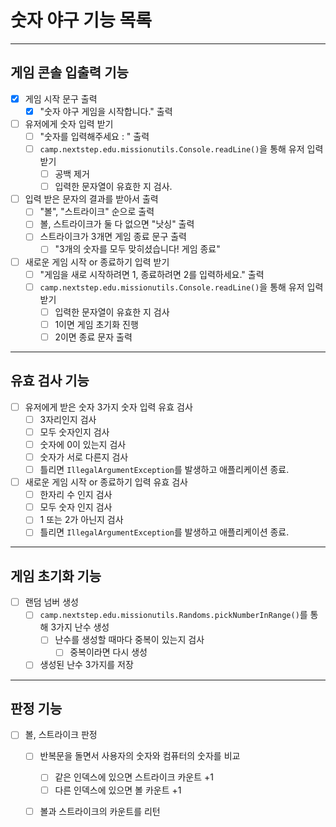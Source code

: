 # 숫자 야구 기능 목록

---
## 게임 콘솔 입출력 기능 
- [x] 게임 시작 문구 출력
  - [x] "숫자 야구 게임을 시작합니다." 출력
- [ ] 유저에게 숫자 입력 받기
  - [ ] "숫자를 입력해주세요 : " 출력
  - [ ] `camp.nextstep.edu.missionutils.Console.readLine()`을 통해 유저 입력 받기
    - [ ] 공백 제거
    - [ ] 입력한 문자열이 유효한 지 검사.
- [ ] 입력 받은 문자의 결과를 받아서 출력
  - [ ] "볼", "스트라이크" 순으로 출력
  - [ ] 볼, 스트라이크가 둘 다 없으면 "낫싱" 출력
  - [ ] 스트라이크가 3개면 게임 종료 문구 출력
    - [ ] "3개의 숫자를 모두 맞히셨습니다! 게임 종료"
- [ ] 새로운 게임 시작 or 종료하기 입력 받기
    - [ ] "게임을 새로 시작하려면 1, 종료하려면 2를 입력하세요." 출력
    - [ ] `camp.nextstep.edu.missionutils.Console.readLine()`을 통해 유저 입력 받기
      - [ ] 입력한 문자열이 유효한 지 검사
      - [ ] 1이면 게임 초기화 진행
      - [ ] 2이면 종료 문자 출력
---
## 유효 검사 기능
- [ ] 유저에게 받은 숫자 3가지 숫자 입력 유효 검사
  - [ ] 3자리인지 검사
  - [ ] 모두 숫자인지 검사
  - [ ] 숫자에 0이 있는지 검사
  - [ ] 숫자가 서로 다른지 검사
  - [ ] 틀리면 `IllegalArgumentException`를 발생하고 애플리케이션 종료.
- [ ] 새로운 게임 시작 or 종료하기 입력 유효 검사
    - [ ] 한자리 수 인지 검사
    - [ ] 모두 숫자 인지 검사
    - [ ] 1 또는 2가 아닌지 검사
    - [ ] 틀리면 `IllegalArgumentException`를 발생하고 애플리케이션 종료.
---
## 게임 초기화 기능
- [ ] 랜덤 넘버 생성
  - [ ] `camp.nextstep.edu.missionutils.Randoms.pickNumberInRange()`를 통해 3가지 난수 생성
    - [ ] 난수를 생성할 때마다 중복이 있는지 검사 
      - [ ] 중복이라면 다시 생성
  - [ ] 생성된 난수 3가지를 저장
---
## 판정 기능
- [ ] 볼, 스트라이크 판정
  - [ ] 반복문을 돌면서 사용자의 숫자와 컴퓨터의 숫자를 비교
    - [ ] 같은 인덱스에 있으면 스트라이크 카운트 +1
    - [ ] 다른 인덱스에 있으면 볼 카운트 +1
  - [ ] 볼과 스트라이크의 카운트를 리턴


